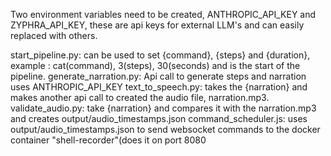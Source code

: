 Two environment variables need to be created, ANTHROPIC_API_KEY and ZYPHRA_API_KEY, these are api keys for external LLM's and can easily replaced with others.


start_pipeline.py: can be used to set {command}, {steps} and {duration}, example : cat(command), 3(steps), 30(seconds) and is the start of the pipeline.
generate_narration.py: Api call to generate steps and narration uses ANTHROPIC_API_KEY
text_to_speech.py: takes the {narration} and makes another api call to created the audio file, narration.mp3.
validate_audio.py: take {narration} and compares it with the narration.mp3 and creates output/audio_timestamps.json
command_scheduler.js: uses output/audio_timestamps.json to send websocket commands to the docker container "shell-recorder"(does it on port 8080
